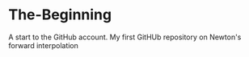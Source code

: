 # The-Beginning
A start to the GitHub account.
My first GitHUb repository on Newton's forward interpolation
